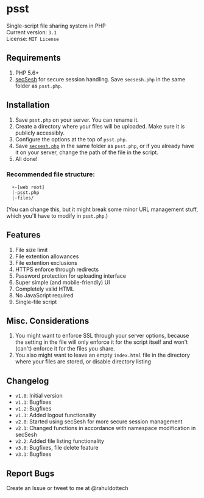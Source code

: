 # psst
Single-script file sharing system in PHP  
Current version: `3.1`  
License: `MIT License`

## Requirements
1. PHP 5.6+
2. [secSesh](https://github.com/rahuldottech/secSesh) for secure session handling. Save `secsesh.php` in the same folder as `psst.php`.

## Installation
1. Save `psst.php` on your server. You can rename it.  
2. Create a directory where your files will be uploaded. Make sure it is publicly accessibly.  
3. Configure the options at the top of `psst.php`.  
4. Save [`secsesh.php`](https://github.com/rahuldottech/secSesh) in the same folder as `psst.php`, or if you already have it on your server, change the path of the file in the script.
4. All done!  

### Recommended file structure:
```
  +-[web root]
  |-psst.php
  |-files/
 ``` 
(You can change this, but it might break some minor URL management stuff, which you'll have to modify in `psst.php`.)

## Features
1. File size limit  
2. File extention allowances  
3. File extention exclusions  
4. HTTPS enforce through redirects  
5. Password protection for uploading interface  
6. Super simple (and mobile-friendly) UI  
7. Completely valid HTML
8. No JavaScript required
9. Single-file script

## Misc. Considerations
1. You might want to enforce SSL through your server options, because the setting in the file will only enforce it for the script itself and won't (can't) enforce it for the files you share.  
2. You also might want to leave an empty `index.html` file in the directory where your files are stored, or disable directory listing

## Changelog
 - `v1.0`: Initial version
 - `v1.1`: Bugfixes
 - `v1.2`: Bugfixes
 - `v1.3`: Added logout functionality
 - `v2.0`: Started using secSesh for more secure session management
 - `v2.1`: Changed functions in accordance with namespace modification in secSesh
 - `v2.2`: Added file listing functionality
 - `v3.0`: Bugfixes, file delete feature
 - `v3.1`: Bugfixes 
## Report Bugs
Create an Issue or tweet to me at @rahuldottech


